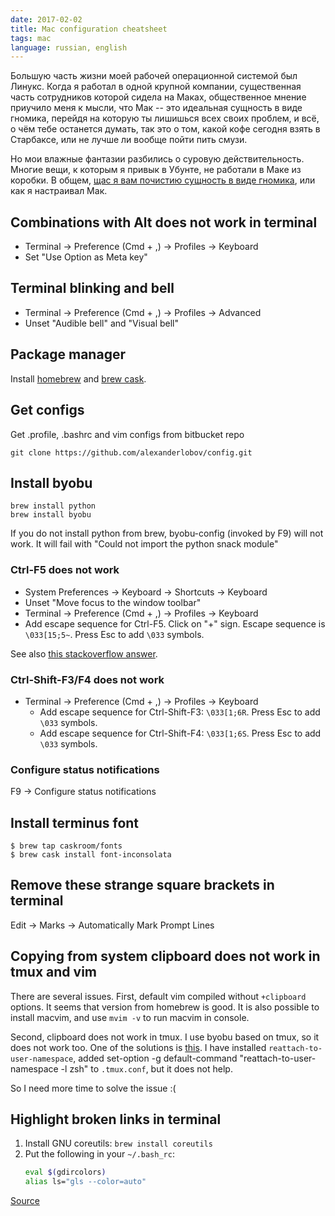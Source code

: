 ```yaml
---
date: 2017-02-02
title: Mac configuration cheatsheet
tags: mac
language: russian, english
---
```


Большую часть жизни моей рабочей операционной системой был Линукс. Когда я
работал в одной крупной компании, существенная часть сотрудников которой сидела
на Маках, общественное мнение приучило меня к мысли, что Мак -- это идеальная
сущность в виде гномика, перейдя на которую ты лишишься всех своих проблем, и
всё, о чём тебе останется думать, так это о том, какой кофе сегодня взять в
Старбаксе, или не лучше ли вообще пойти пить смузи.

Но мои влажные фантазии разбились о суровую действительность. Многие вещи, к
которым я привык в Убунте, не работали в Маке из коробки. В общем, [щас я вам
почистию сущность в виде гномика](https://www.youtube.com/watch?v=VT3OfQXLOHM),
или как я настраивал Мак.

## Combinations with Alt does not work in terminal

* Terminal -> Preference (Cmd + ,) -> Profiles -> Keyboard
* Set "Use Option as Meta key"

## Terminal blinking and bell

* Terminal -> Preference (Cmd + ,) -> Profiles -> Advanced
* Unset "Audible bell" and "Visual bell"

## Package manager

Install [homebrew](http://brew.sh/) and [brew cask](https://caskroom.github.io/).

## Get configs

Get .profile, .bashrc and vim configs from bitbucket repo

    git clone https://github.com/alexanderlobov/config.git

## Install byobu

    brew install python
    brew install byobu

If you do not install python from brew, byobu-config (invoked by F9) will not
work. It will fail with "Could not import the python snack module"

### Ctrl-F5 does not work

* System Preferences -> Keyboard -> Shortcuts -> Keyboard
* Unset "Move focus to the window toolbar"
* Terminal -> Preference (Cmd + ,) -> Profiles -> Keyboard
* Add escape sequence for Ctrl-F5. Click on "+" sign. Escape sequence is
`\033[15;5~`. Press Esc to add `\033` symbols.

See also [this stackoverflow answer](http://stackoverflow.com/a/26470118).

### Ctrl-Shift-F3/F4 does not work

* Terminal -> Preference (Cmd + ,) -> Profiles -> Keyboard
    * Add escape sequence for Ctrl-Shift-F3: `\033[1;6R`. Press Esc to add `\033` symbols.
    * Add escape sequence for Ctrl-Shift-F4: `\033[1;6S`. Press Esc to add `\033` symbols.

### Configure status notifications

F9 -> Configure status notifications

## Install terminus font

    $ brew tap caskroom/fonts
    $ brew cask install font-inconsolata

## Remove these strange square brackets in terminal

Edit -> Marks -> Automatically Mark Prompt Lines

## Copying from system clipboard does not work in tmux and vim

There are several issues. First, default vim compiled without `+clipboard`
options. It seems that version from homebrew is good. It is also possible to
install macvim, and use `mvim -v` to run macvim in console.

Second, clipboard does not work in tmux. I use byobu based on tmux, so it does
not work too. One of the solutions is
[this](https://github.com/ChrisJohnsen/tmux-MacOSX-pasteboard). I have installed
`reattach-to-user-namespace`, added
    set-option -g default-command "reattach-to-user-namespace -l zsh"
to `.tmux.conf`, but it does not help.

So I need more time to solve the issue :(

## Highlight broken links in terminal

1. Install GNU coreutils: `brew install coreutils`
2. Put the following in your `~/.bash_rc`:
    ```bash
    eval $(gdircolors)
    alias ls="gls --color=auto"
    ```

[Source](http://superuser.com/questions/401243/mac-osx-cannot-color-broken-symlinks)



